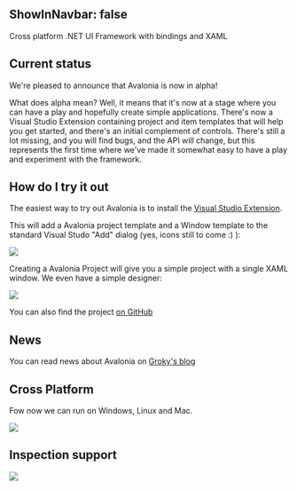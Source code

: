 ShowInNavbar: false
---

Cross platform .NET UI Framework with bindings and XAML

## Current status

We're pleased to announce that Avalonia is now in alpha!

What does alpha mean? Well, it means that it's now at a stage where you can have a play and hopefully create simple applications. There's now a Visual Studio Extension containing project and item templates that will help you get started, and there's an initial complement of controls. There's still a lot missing, and you will find bugs, and the API will change, but this represents the first time where we've made it somewhat easy to have a play and experiment with the framework.

## How do I try it out

The easiest way to try out Avalonia is to install the [Visual Studio Extension](https://marketplace.visualstudio.com/items?itemName=AvaloniaTeam.AvaloniaforVisualStudio).

This will add a Avalonia project template and a Window template to the standard Visual Studo "Add" dialog (yes, icons still to come :) ):

![](images/add-dialogs.png)

Creating a Avalonia Project will give you a simple project with a single XAML window. We even have a simple designer:

![](images/hello-world-xaml.png)

You can also find the project [on GitHub](https://github.com/AvaloniaUI/Avalonia/)

## News

You can read news about Avalonia on [Groky's blog](http://grokys.github.io/)

## Cross Platform

Fow now we can run on Windows, Linux and Mac.

![](images/cross-platform.png)

## Inspection support

![](images/inspection-support.png)
